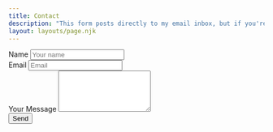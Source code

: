 ```yaml
---
title: Contact
description: "This form posts directly to my email inbox, but if you're just too cool to use forms, just send an email to <strong>axel<span class=\"d-none\">REMOVETHIS</span>@paskola.com</strong>."
layout: layouts/page.njk
---
```


<form action="/thanks" method="post" name="contact" netlify><input type="hidden" name="form-name" value="contact">
    <div class="mb-1">
        <label for="name">Name</label>
        <input type="text" class="form-control" id="name" name="name" placeholder="Your name" required="">
    </div>
    <div class="mb-1" style="display: none;">
        <label for="pot">Don't fill this one out:</label>
        <input class="form-control" name="pot">
    </div>
    <div class="mb-1">
        <label for="email">Email</label>
        <input type="email" class="form-control" id="email" name="email" placeholder="Email" required="">
    </div>
    <div class="mb-1">
        <label for="message">Your Message</label>
        <textarea class="form-control" id="message" name="message" placeholder="" rows="5 required"></textarea>
    </div>
    <div>
        <button type="submit" class="btn">Send</button>
    </div>
</form>